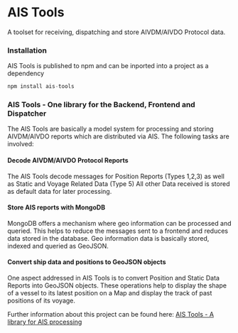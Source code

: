# AIS Tools

A toolset for receiving, dispatching and store AIVDM/AIVDO Protocol data.

### Installation
AIS Tools is published to npm and can be inported into a project as a dependency
```javascript
npm install ais-tools
```
### AIS Tools - One library for the Backend, Frontend and Dispatcher
The AIS Tools are basically a model system for processing and storing AIVDM/AIVDO reports which are distributed via AIS. The following tasks are involved:

#### Decode AIVDM/AIVDO Protocol Reports
The AIS Tools decode messages for Position Reports (Types 1,2,3) as well as Static and Voyage Related Data (Type 5) All other Data received is stored as default data for later processing.

#### Store AIS reports with MongoDB
MongoDB offers a mechanism where geo information can be processed and queried. This helps to reduce the messages sent to a frontend and reduces data stored in the database. Geo information data is basically stored, indexed and queried as GeoJSON.

#### Convert ship data and positions to GeoJSON objects
One aspect addressed in AIS Tools is to convert Position and Static Data Reports into GeoJSON objects. These operations help to display the shape of a vessel to its latest position on a Map and display the track of past positions of its voyage.

Further information about this project can be found here:
[AIS Tools - A library for AIS processing](https://blog.3epnm.de/2020/05/13/AIS-Tools/)
